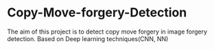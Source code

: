 # Copy-Move-forgery-Detection
The aim of this project is to detect copy move forgery in image forgery detection. Based on Deep learning techniques(CNN, NN)
